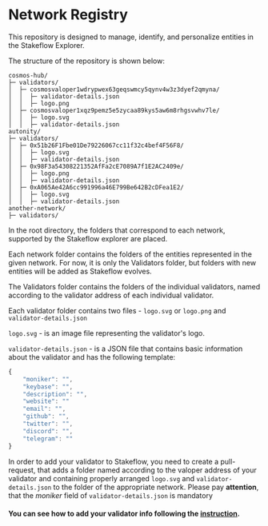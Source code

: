 # Network Registry

This repository is designed to manage, identify, and personalize entities in the Stakeflow Explorer.   

The structure of the repository is shown below:   
```shell
cosmos-hub/
├─ validators/
│  ├─ cosmosvaloper1wdrypwex63geqswmcy5qynv4w3z3dyef2qmyna/
│  │  ├─ validator-details.json
│  │  ├─ logo.png
│  ├─ cosmosvaloper1xqz9pemz5e5zycaa89kys5aw6m8rhgsvwhv7le/
│  │  ├─ logo.svg
│  │  ├─ validator-details.json
autonity/
├─ validators/
│  ├─ 0x51b26F1Fbe01De79226067cc11f32c4bef4F56F8/
│  │  ├─ logo.svg
│  │  ├─ validator-details.json
│  ├─ 0x98F3a54308221352AfFa2cE7089A7f1E2AC2409e/
│  │  ├─ logo.png
│  │  ├─ validator-details.json
│  ├─ 0xA065Ae42A6cc991996a46E799Be642B2cDFea1E2/
│  │  ├─ logo.svg
│  │  ├─ validator-details.json
another-network/
├─ validators/
```

In the root directory, the folders that correspond to each network, supported by the Stakeflow explorer are placed.   

Each network folder contains the folders of the entities represented in the given network. For now, it is only the Validators folder, but folders with new entities will be added as Stakeflow evolves.   

The Validators folder contains the folders of the individual validators, named according to the validator address of each individual validator.   

Each validator folder contains two files - `logo.svg` or `logo.png` and `validator-details.json`   

`logo.svg` - is an image file representing the validator's logo.   

`validator-details.json` - is a JSON file that contains basic information about the validator and has the following template:   
```javascript
{
    "moniker": "",
    "keybase": "",
    "description": "",
    "website": ""
    "email": "",
    "github": "",
    "twitter": "",
    "discord": "",
    "telegram": ""
}
```
In order to add your validator to Stakeflow, you need to create a pull-request, that adds a folder named according to the valoper address of your validator and containing properly arranged `logo.svg` and `validator-details.json` to the folder of the appropriate network. Please pay **attention**, that the *moniker* field of `validator-details.json` is mandatory

#### You can see how to add your validator info following the [instruction](https://github.com/stakeflow/network-registry/blob/main/TUTORIAL.md).
